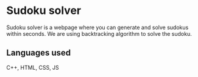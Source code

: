 # Sudoku solver

Sudoku solver is a webpage where you can generate and solve sudokus within seconds.
We are using backtracking algorithm to solve the sudoku.

## Languages used

C++, HTML, CSS, JS
